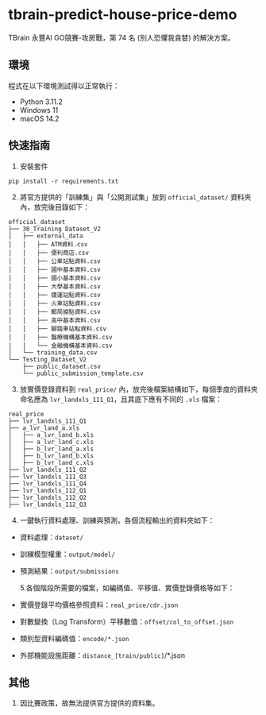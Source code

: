 # tbrain-predict-house-price-demo
TBrain 永豐AI GO競賽-攻房戰，第 74 名 (別人恐懼我貪婪) 的解決方案。

## 環境
程式在以下環境測試得以正常執行：
- Python 3.11.2
- Windows 11
- macOS 14.2

## 快速指南

1. 安裝套件

```shell
pip install -r requirements.txt
```

2. 將官方提供的「訓練集」與「公開測試集」放到 `official_dataset/` 資料夾內，放完後目錄如下：

```
official_dataset
├── 30_Training Dataset_V2
│   ├── external_data
│   │   ├── ATM資料.csv
│   │   ├── 便利商店.csv
│   │   ├── 公車站點資料.csv
│   │   ├── 國中基本資料.csv
│   │   ├── 國小基本資料.csv
│   │   ├── 大學基本資料.csv
│   │   ├── 捷運站點資料.csv
│   │   ├── 火車站點資料.csv
│   │   ├── 郵局據點資料.csv
│   │   ├── 高中基本資料.csv
│   │   ├── 腳踏車站點資料.csv
│   │   ├── 醫療機構基本資料.csv
│   │   └── 金融機構基本資料.csv
│   └── training_data.csv
└── Testing_Dataset_V2
    ├── public_dataset.csv
    └── public_submission_template.csv
```

3. 放實價登錄資料到 `real_price/` 內，放完後檔案結構如下，每個季度的資料夾命名應為 `lvr_landxls_111_Q1`，且其底下應有不同的 `.xls` 檔案：

```
real_price
├── lvr_landxls_111_Q1
├── a_lvr_land_a.xls
│   ├── a_lvr_land_b.xls
│   ├── a_lvr_land_c.xls
│   ├── b_lvr_land_a.xls
│   ├── b_lvr_land_b.xls
│   ├── b_lvr_land_c.xls
├── lvr_landxls_111_Q2
├── lvr_landxls_111_Q3
├── lvr_landxls_111_Q4
├── lvr_landxls_112_Q1
├── lvr_landxls_112_Q2
├── lvr_landxls_112_Q3
```

4. 一鍵執行資料處理、訓練與預測，各個流程輸出的資料夾如下：

- 資料處理：`dataset/`
- 訓練模型權重：`output/model/`
- 預測結果：`output/submissions`

  5.各個階段所需要的檔案，如編碼值、平移值、實價登錄價格等如下：

- 實價登錄平均價格參照資料：`real_price/cdr.json`
- 對數變換（Log Transform）平移數值：`offset/col_to_offset.json`
- 類別型資料編碼值：`encode/*.json`
- 外部機能設施距離：`distance_[train/public]`/\*.json

## 其他
1. 因比賽政策，故無法提供官方提供的資料集。